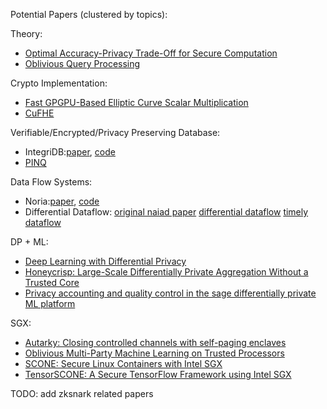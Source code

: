 Potential Papers (clustered by topics):

Theory:
* [Optimal Accuracy-Privacy Trade-Off for Secure Computation](https://ieeexplore.ieee.org/stamp/stamp.jsp?arnumber=8573818)
* [Oblivious Query Processing](https://arxiv.org/abs/1312.4012)

Crypto Implementation:
* [Fast GPGPU-Based Elliptic Curve Scalar Multiplication](https://eprint.iacr.org/2014/198.pdf)
* [CuFHE](https://github.com/vernamlab/cuFHE)

Verifiable/Encrypted/Privacy Preserving Database:
* IntegriDB:[paper](http://users.umiacs.umd.edu/~zhangyp/papers/IntegriDB.pdf), [code](https://github.com/integridb/Code)
* [PINQ](http://cs.brown.edu/courses/csci2390/readings/pinq.pdf)

Data Flow Systems:
* Noria:[paper](https://pdos.csail.mit.edu/papers/noria:osdi18.pdf), [code](https://github.com/mit-pdos/noria)
* Differential Dataflow: 
[original naiad paper](http://sigops.org/s/conferences/sosp/2013/papers/p439-murray.pdf)
[differential dataflow](https://github.com/timelydataflow/differential-dataflow/blob/master/differentialdataflow.pdf)
[timely dataflow](https://github.com/timelydataflow/timely-dataflow)

DP + ML:
* [Deep Learning with Differential Privacy](https://arxiv.org/pdf/1607.00133.pdf)
* [Honeycrisp: Large-Scale Differentially Private Aggregation Without a Trusted Core](https://dl.acm.org/doi/pdf/10.1145/3341301.3359660)
* [Privacy accounting and quality control in the sage differentially private ML platform](https://dl.acm.org/doi/pdf/10.1145/3341301.3359639)

SGX:
* [Autarky: Closing controlled channels with self-paging enclaves](https://marksilberstein.com/wp-content/uploads/2020/02/eurosys20-final310.pdf)
* [Oblivious Multi-Party Machine Learning on Trusted Processors](https://www.microsoft.com/en-us/research/wp-content/uploads/2016/07/paper.pdf)
* [SCONE: Secure Linux Containers with Intel SGX](https://www.usenix.org/system/files/conference/osdi16/osdi16-arnautov.pdf)
* [TensorSCONE: A Secure TensorFlow Framework using Intel SGX](https://arxiv.org/pdf/1902.04413.pdf)

TODO: add zksnark related papers

